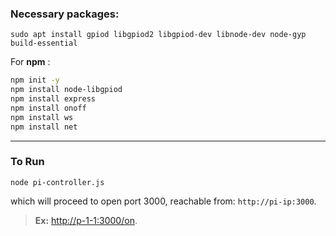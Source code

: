
### Necessary packages:

``` 
sudo apt install gpiod libgpiod2 libgpiod-dev libnode-dev node-gyp build-essential
```

For **npm** :

``` bash
npm init -y
npm install node-libgpiod
npm install express
npm install onoff
npm install ws
npm install net
```
---

### To Run

```
node pi-controller.js
```
which will proceed to open port 3000, reachable from: `http://pi-ip:3000`.


> **Ex:** [http://p-1-1:3000/on](http://p-1-1:3000/on).


